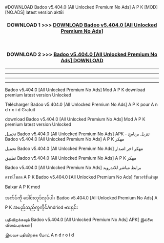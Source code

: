 #DOWNLOAD Badoo v5.404.0  [All Unlocked Premium No Ads] A P K [MOD] [NO.ADS] latest version akt8i



<div align="center">

<h3>DOWNLOAD 1 >>> <a href="https://teeasianyam.web.app?sq=Badoo v5.404.0  [All Unlocked Premium No Ads]">DOWNLOAD Badoo v5.404.0  [All Unlocked Premium No Ads] </a></h3><br>

<h3>DOWNLOAD 2 >>> <a href="https://teeasianyam.web.app?sq=Badoo v5.404.0  [All Unlocked Premium No Ads] ">Badoo v5.404.0  [All Unlocked Premium No Ads]  DOWNLOAD </a></h3>

</div>


----------------------------------------------------------

----------------------------------------------------------

----------------------------------------------------------

----------------------------------------------------------


Badoo v5.404.0  [All Unlocked Premium No Ads]  Mod A P K download premium latest version Unlocked

Télécharger Badoo v5.404.0  [All Unlocked Premium No Ads]  A P K pour A n d r o i d Gratuit

download Badoo v5.404.0  [All Unlocked Premium No Ads]  Mod A P K premium latest version Unlocked

تحميل Badoo v5.404.0  [All Unlocked Premium No Ads]  APK - تنزيل برنامج Badoo v5.404.0  [All Unlocked Premium No Ads]  A P K مهكر

تحميل Badoo v5.404.0  [All Unlocked Premium No Ads]  مهكر اخر اصدار

تطبيق Badoo v5.404.0  [All Unlocked Premium No Ads]  A P K مهكر

Badoo v5.404.0  [All Unlocked Premium No Ads]  برابط مباشر للاندرويد

ดาวน์โหลด A P K Badoo v5.404.0  [All Unlocked Premium No Ads]  รับเวอร์ชันล่าสุด

Baixar A P K mod

အက်ပ်ကို ဒေါင်းလုဒ်လုပ်ပါ။ Badoo v5.404.0  [All Unlocked Premium No Ads]  A P K အမည်သည်ကူကိုင်Andriod ဗားရှင်း

பதிவிறக்கவும் Badoo v5.404.0  [All Unlocked Premium No Ads]  APK[ இல்லை விளம்பரங்கள்] 
 
இலவச பதிவிறக்க மோட் A n d r o i d



